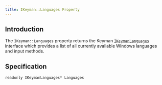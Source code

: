 ```yaml
---
title: IKeyman::Languages Property
---
```


## Introduction

The `IKeyman::Languages` property returns the Keyman
[`IKeymanLanguages`](../IKeymanLanguages) interface which provides a
list of all currently available Windows languages and input methods.

## Specification

``` clike
readonly IKeymanLanguages* Languages
```
